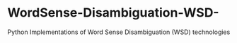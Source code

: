 # WordSense-Disambiguation-WSD-
Python Implementations of Word Sense Disambiguation (WSD) technologies
